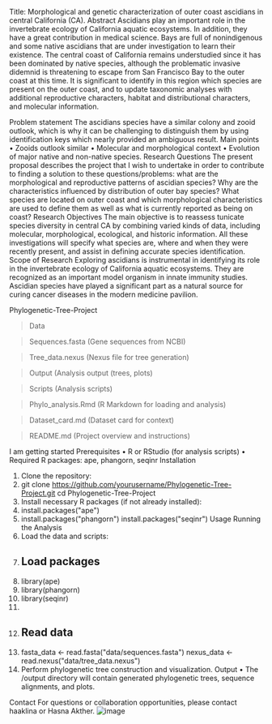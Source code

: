 Title: Morphological and genetic characterization of outer coast ascidians in central California (CA).
Abstract
Ascidians play an important role in the invertebrate ecology of California aquatic ecosystems. In addition, they have a great contribution in medical science. Bays are full of nonindigenous and some native ascidians that are under investigation to learn their existence. The central coast of California remains understudied since it has been dominated by native species, although the problematic invasive didemnid is threatening to escape from San Francisco Bay to the outer coast at this time. It is significant to identify in this region which species are present on the outer coast, and to update taxonomic analyses with additional reproductive characters, habitat and distributional characters, and molecular information.

Problem statement
The ascidians species have a similar colony and zooid outlook, which is why it can be challenging to distinguish them by using identification keys which nearly provided an ambiguous result.
Main points
• Zooids outlook similar
• Molecular and morphological context
• Evolution of major native and non-native species.
Research Questions
The present proposal describes the project that I wish to undertake in order to contribute to finding a solution to these questions/problems: what are the morphological and reproductive patterns of ascidian species? Why are the characteristics influenced by distribution of outer bay species? What species are located on outer coast and which morphological characteristics are used to define them as well as what is currently reported as being on coast?
Research Objectives
The main objective is to reassess tunicate species diversity in central CA by combining varied kinds of data, including molecular, morphological, ecological, and historic information. All these investigations will specify what species are, where and when they were recently present, and assist
in defining accurate species identification.
Scope of Research
Exploring ascidians is instrumental in identifying its role in the invertebrate ecology of California aquatic ecosystems. They are recognized as an important model organism in innate immunity studies. Ascidian species have played a significant part as a natural source for curing cancer diseases in the modern medicine pavilion.

Phylogenetic-Tree-Project

> Data

> Sequences.fasta (Gene sequences from NCBI)

> Tree_data.nexus  (Nexus file for tree generation)

> Output           (Analysis output (trees, plots)

> Scripts                     (Analysis scripts)

> Phylo_analysis.Rmd       (R Markdown for loading and analysis)

> Dataset_card.md              (Dataset card for context)

> README.md                    (Project overview and instructions)

I am getting started
Prerequisites
•	R or RStudio (for analysis scripts)
•	Required R packages: ape, phangorn, seqinr
Installation
1.	Clone the repository:
2.	git clone https://github.com/yourusername/Phylogenetic-Tree-Project.git
cd Phylogenetic-Tree-Project
3.	Install necessary R packages (if not already installed):
4.	install.packages("ape")
5.	install.packages("phangorn")
install.packages("seqinr")
Usage
Running the Analysis
1.	Load the data and scripts:
2.	## Load packages
3.	library(ape)
4.	library(phangorn)
5.	library(seqinr)
6.	
7.	## Read data
8.	fasta_data <- read.fasta("data/sequences.fasta")
nexus_data <- read.nexus("data/tree_data.nexus")
9.	Perform phylogenetic tree construction and visualization.
Output
•	The /output directory will contain generated phylogenetic trees, sequence alignments, and plots.

Contact
For questions or collaboration opportunities, please contact haaklina or Hasna Akther.
![image](https://github.com/user-attachments/assets/0fcacd56-73e2-4880-8599-0eeaf245cf1c)
